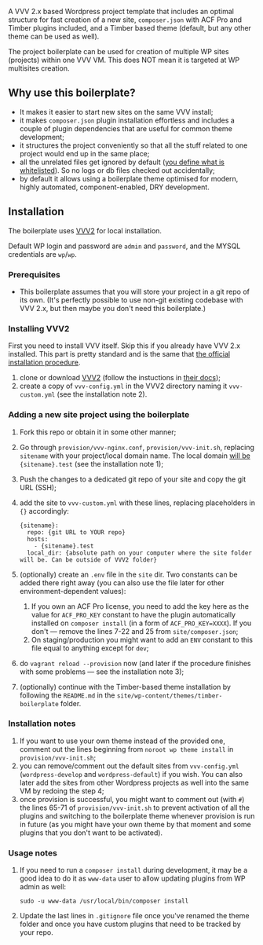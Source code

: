A VVV 2.x based Wordpress project template that includes an optimal structure for fast creation of a new site, `composer.json` with ACF Pro and Timber plugins included, and a Timber based theme (default, but any other theme can be used as well).

The project boilerplate can be used for creation of multiple WP sites (projects) within one VVV VM. This does NOT mean it is targeted at WP multisites creation.

## Why use this boilerplate?

- It makes it easier to start new sites on the same VVV install;
- it makes `composer.json` plugin installation effortless and includes a couple of plugin dependencies that are useful for common theme development;
- it structures the project conveniently so that all the stuff related to one project would end up in the same place;
- all the unrelated files get ignored by default ([you define what is whitelisted](https://salferrarello.com/wordpress-gitignore/)). So no logs or db files checked out accidentally;
- by default it allows using a boilerplate theme optimised for modern, highly automated, component-enabled, DRY development.

## Installation

The boilerplate uses [VVV2](https://varyingvagrantvagrants.org) for local installation. 

Default WP login and password are `admin` and `password`, and the MYSQL credentials are `wp`/`wp`.

### Prerequisites

 - This boilerplate assumes that you will store your project in a git repo of its own. (It's perfectly possible to use non-git existing codebase with VVV 2.x, but then maybe you don't need this boilerplate.)

### Installing VVV2

First you need to install VVV itself. Skip this if you already have VVV 2.x installed. This part is pretty standard and is the same that [the official installation procedure](https://varyingvagrantvagrants.org/docs/en-US/installation/).

1. clone or download [VVV2](http://github.com/Varying-Vagrant-Vagrants/VVV) (follow the instuctions in [their docs](https://varyingvagrantvagrants.org/docs/en-US/installation/));
2. create a copy of `vvv-config.yml` in the VVV2 directory naming it `vvv-custom.yml` (see the installation note 2).

### Adding a new site project using the boilerplate

1. Fork this repo or obtain it in some other manner;
2. Go through `provision/vvv-nginx.conf`, `provision/vvv-init.sh`, replacing `sitename` with your project/local domain name. The local domain [will be](https://varyingvagrantvagrants.org/docs/en-US/troubleshooting/dev-tld/) `{sitename}.test` (see the installation note 1);
3. Push the changes to a dedicated git repo of your site and copy the git URL (SSH);
4. add the site to `vvv-custom.yml` with these lines, replacing placeholders in `{}` accordingly:

    ```
    {sitename}: 
      repo: {git URL to YOUR repo}
      hosts:
        - {sitename}.test 
      local_dir: {absolute path on your computer where the site folder will be. Can be outside of VVV2 folder}
    ```

5. (optionally) create an `.env` file in the `site` dir. Two constants can be added there right away (you can also use the file later for other environment-dependent values):
	1. If you own an ACF Pro license, you need to add the key here as the value for `ACF_PRO_KEY` constant to have the plugin automatically installed on `composer install` (in a form of `ACF_PRO_KEY=XXXX`). If you don't — remove the lines 7-22 and 25 from `site/composer.json`;
	2. On staging/production you might want to add an `ENV` constant to this file equal to anything except for `dev`;
6. do `vagrant reload --provision` now (and later if the procedure finishes with some problems — see the installation note 3);
7. (optionally) continue with the Timber-based theme installation by following the `README.md` in the `site/wp-content/themes/timber-boilerplate` folder.

### Installation notes

1. If you want to use your own theme instead of the provided one, comment out the lines beginning from `noroot wp theme install` in `provision/vvv-init.sh`;
2. you can remove/comment out the default sites from `vvv-config.yml` (`wordpress-develop` and `wordpress-default`) if you wish. You can also later add the sites from other Wordpress projects as well into the same VM by redoing the step 4;
3. once provision is successful, you might want to comment out (with `#`) the lines 65-71 of `provision/vvv-init.sh` to prevent activation of all the plugins and switching to the boilerplate theme whenever provision is run in future (as you might have your own theme by that moment and some plugins that you don't want to be activated).

### Usage notes

1. If you need to run a `composer install` during development, it may be a good idea to do it as `www-data` user to allow updating plugins from WP admin as well:

    ```
    sudo -u www-data /usr/local/bin/composer install
    ```

2. Update the last lines in `.gitignore` file once you've renamed the theme folder and once you have custom plugins that need to be tracked by your repo.

